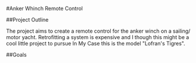 #Anker Whinch Remote Control

##Project Outline

The project aims  to create a remote control for the anker winch on a sailing/ motor yacht. 
Retrofitting a system is expensive and I though this might be a cool little project to pursue
In My Case this is the model "Lofran's Tigres".

##Goals

